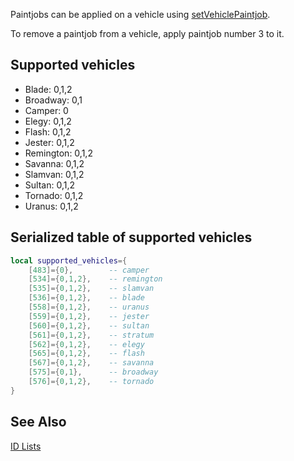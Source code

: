 Paintjobs can be applied on a vehicle using [setVehiclePaintjob](/setVehiclePaintjob.md "wikilink").

To remove a paintjob from a vehicle, apply paintjob number 3 to it.

Supported vehicles
------------------

-   Blade: 0,1,2
-   Broadway: 0,1
-   Camper: 0
-   Elegy: 0,1,2
-   Flash: 0,1,2
-   Jester: 0,1,2
-   Remington: 0,1,2
-   Savanna: 0,1,2
-   Slamvan: 0,1,2
-   Sultan: 0,1,2
-   Tornado: 0,1,2
-   Uranus: 0,1,2

Serialized table of supported vehicles
--------------------------------------

``` lua
local supported_vehicles={
    [483]={0},        -- camper
    [534]={0,1,2},    -- remington
    [535]={0,1,2},    -- slamvan
    [536]={0,1,2},    -- blade
    [558]={0,1,2},    -- uranus
    [559]={0,1,2},    -- jester
    [560]={0,1,2},    -- sultan
    [561]={0,1,2},    -- stratum
    [562]={0,1,2},    -- elegy
    [565]={0,1,2},    -- flash
    [567]={0,1,2},    -- savanna
    [575]={0,1},      -- broadway
    [576]={0,1,2},    -- tornado
}
```

See Also
--------

[ID Lists](/id.md "wikilink")

